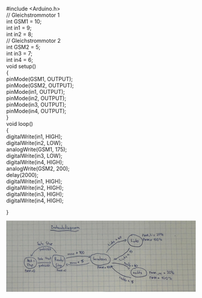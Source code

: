 #include <Arduino.h>  
// Gleichstrommotor 1  
int GSM1 = 10;  
int in1 = 9;  
int in2 = 8;  
// Gleichstrommotor 2  
int GSM2 = 5;  
int in3 = 7;  
int in4 = 6;  
void setup()  
{  
pinMode(GSM1, OUTPUT);  
pinMode(GSM2, OUTPUT);  
pinMode(in1, OUTPUT);  
pinMode(in2, OUTPUT);  
pinMode(in3, OUTPUT);  
pinMode(in4, OUTPUT);  
}  
void loop()  
{  
digitalWrite(in1, HIGH);  
digitalWrite(in2, LOW);  
analogWrite(GSM1, 175);    
digitalWrite(in3, LOW);  
digitalWrite(in4, HIGH);  
analogWrite(GSM2, 200);  
delay(2000);  
digitalWrite(in1, HIGH);  
digitalWrite(in2, HIGH);  
digitalWrite(in3, HIGH);  
digitalWrite(in4, HIGH);  
  
}  
  
![Zustandsdiagramm](pictures/zustandsdiagramm.jpeg)  